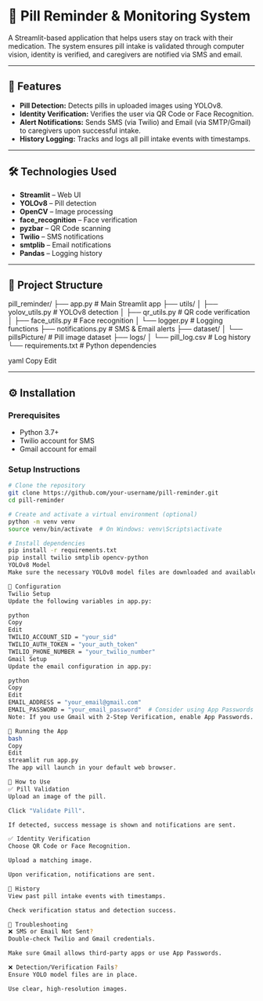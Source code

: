 # 💊 Pill Reminder & Monitoring System

A Streamlit-based application that helps users stay on track with their medication. The system ensures pill intake is validated through computer vision, identity is verified, and caregivers are notified via SMS and email.

---

## 📌 Features

- **Pill Detection:** Detects pills in uploaded images using YOLOv8.
- **Identity Verification:** Verifies the user via QR Code or Face Recognition.
- **Alert Notifications:** Sends SMS (via Twilio) and Email (via SMTP/Gmail) to caregivers upon successful intake.
- **History Logging:** Tracks and logs all pill intake events with timestamps.

---

## 🛠️ Technologies Used

- **Streamlit** – Web UI
- **YOLOv8** – Pill detection
- **OpenCV** – Image processing
- **face_recognition** – Face verification
- **pyzbar** – QR Code scanning
- **Twilio** – SMS notifications
- **smtplib** – Email notifications
- **Pandas** – Logging history

---

## 📁 Project Structure

pill_reminder/ ├── app.py # Main Streamlit app ├── utils/ │ ├── yolov_utils.py # YOLOv8 detection │ ├── qr_utils.py # QR code verification │ ├── face_utils.py # Face recognition │ └── logger.py # Logging functions ├── notifications.py # SMS & Email alerts ├── dataset/ │ └── pillsPicture/ # Pill image dataset ├── logs/ │ └── pill_log.csv # Log history └── requirements.txt # Python dependencies

yaml
Copy
Edit

---

## ⚙️ Installation

### Prerequisites

- Python 3.7+
- Twilio account for SMS
- Gmail account for email

### Setup Instructions

```bash
# Clone the repository
git clone https://github.com/your-username/pill-reminder.git
cd pill-reminder

# Create and activate a virtual environment (optional)
python -m venv venv
source venv/bin/activate  # On Windows: venv\Scripts\activate

# Install dependencies
pip install -r requirements.txt
pip install twilio smtplib opencv-python
YOLOv8 Model
Make sure the necessary YOLOv8 model files are downloaded and available in the appropriate folders (handled in yolov_utils.py).

🔐 Configuration
Twilio Setup
Update the following variables in app.py:

python
Copy
Edit
TWILIO_ACCOUNT_SID = "your_sid"
TWILIO_AUTH_TOKEN = "your_auth_token"
TWILIO_PHONE_NUMBER = "your_twilio_number"
Gmail Setup
Update the email configuration in app.py:

python
Copy
Edit
EMAIL_ADDRESS = "your_email@gmail.com"
EMAIL_PASSWORD = "your_email_password"  # Consider using App Passwords
Note: If you use Gmail with 2-Step Verification, enable App Passwords.

🚀 Running the App
bash
Copy
Edit
streamlit run app.py
The app will launch in your default web browser.

🧪 How to Use
✅ Pill Validation
Upload an image of the pill.

Click "Validate Pill".

If detected, success message is shown and notifications are sent.

✅ Identity Verification
Choose QR Code or Face Recognition.

Upload a matching image.

Upon verification, notifications are sent.

📖 History
View past pill intake events with timestamps.

Check verification status and detection success.

🧯 Troubleshooting
❌ SMS or Email Not Sent?
Double-check Twilio and Gmail credentials.

Make sure Gmail allows third-party apps or use App Passwords.

❌ Detection/Verification Fails?
Ensure YOLO model files are in place.

Use clear, high-resolution images.

